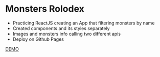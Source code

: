 # Monsters Rolodex

- Practicing ReactJS creating an App that filtering monsters by name
- Created components and its styles separately
- Images and monsters info calling two different apis
- Deploy on Github Pages

[DEMO](https://jaumeserr.github.io/monsters-rolodex/)
